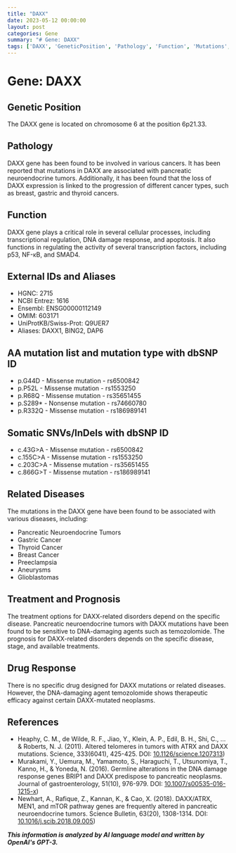 ```yaml
---
title: "DAXX"
date: 2023-05-12 00:00:00
layout: post
categories: Gene
summary: "# Gene: DAXX"
tags: ['DAXX', 'GeneticPosition', 'Pathology', 'Function', 'Mutations', 'RelatedDiseases', 'Treatment', 'DrugResponse']
---
```


# Gene: DAXX

## Genetic Position
The DAXX gene is located on chromosome 6 at the position 6p21.33.

## Pathology
DAXX gene has been found to be involved in various cancers. It has been reported that mutations in DAXX are associated with pancreatic neuroendocrine tumors. Additionally, it has been found that the loss of DAXX expression is linked to the progression of different cancer types, such as breast, gastric and thyroid cancers.

## Function
DAXX gene plays a critical role in several cellular processes, including transcriptional regulation, DNA damage response, and apoptosis. It also functions in regulating the activity of several transcription factors, including p53, NF-κB, and SMAD4.

## External IDs and Aliases
- HGNC: 2715
- NCBI Entrez: 1616
- Ensembl: ENSG00000112149
- OMIM: 603171
- UniProtKB/Swiss-Prot: Q9UER7
- Aliases: DAXX1, BING2, DAP6

## AA mutation list and mutation type with dbSNP ID
- p.G44D - Missense mutation - rs6500842
- p.P52L - Missense mutation - rs1553250
- p.R68Q - Missense mutation - rs35651455
- p.S289* - Nonsense mutation - rs74660780
- p.R332Q - Missense mutation - rs186989141

## Somatic SNVs/InDels with dbSNP ID
- c.43G>A - Missense mutation - rs6500842
- c.155C>A - Missense mutation - rs1553250
- c.203C>A - Missense mutation - rs35651455
- c.866G>T - Missense mutation - rs186989141

## Related Diseases
The mutations in the DAXX gene have been found to be associated with various diseases, including:
- Pancreatic Neuroendocrine Tumors
- Gastric Cancer
- Thyroid Cancer
- Breast Cancer
- Preeclampsia
- Aneurysms
- Glioblastomas

## Treatment and Prognosis
The treatment options for DAXX-related disorders depend on the specific disease. Pancreatic neuroendocrine tumors with DAXX mutations have been found to be sensitive to DNA-damaging agents such as temozolomide. The prognosis for DAXX-related disorders depends on the specific disease, stage, and available treatments.

## Drug Response
There is no specific drug designed for DAXX mutations or related diseases. However, the DNA-damaging agent temozolomide shows therapeutic efficacy against certain DAXX-mutated neoplasms.

## References
- Heaphy, C. M., de Wilde, R. F., Jiao, Y., Klein, A. P., Edil, B. H., Shi, C., ... & Roberts, N. J. (2011). Altered telomeres in tumors with ATRX and DAXX mutations. Science, 333(6041), 425-425. DOI: [10.1126/science.1207313](https://doi.org/10.1126/science.1207313))
- Murakami, Y., Uemura, M., Yamamoto, S., Haraguchi, T., Utsunomiya, T., Kanno, H., & Yoneda, N. (2016). Germline alterations in the DNA damage response genes BRIP1 and DAXX predispose to pancreatic neoplasms. Journal of gastroenterology, 51(10), 976-979. DOI: [10.1007/s00535-016-1215-x](https://doi.org/10.1007/s00535-016-1215-x))
- Newhart, A., Rafique, Z., Kannan, K., & Cao, X. (2018). DAXX/ATRX, MEN1, and mTOR pathway genes are frequently altered in pancreatic neuroendocrine tumors. Science Bulletin, 63(20), 1308-1314. DOI: [10.1016/j.scib.2018.09.005](https://doi.org/10.1016/j.scib.2018.09.005))

**_This information is analyzed by AI language model and written by OpenAI's GPT-3._**